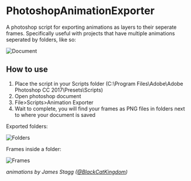 # PhotoshopAnimationExporter
A photoshop script for exporting animations as layers to their seperate frames. Specifically useful with projects that have multiple animations seperated by folders, like so:

![Document](https://i.imgur.com/941mnz7.png)

## How to use
1. Place the script in your Scripts folder (C:\Program Files\Adobe\Adobe Photoshop CC 2017\Presets\Scripts)
2. Open photoshop document
3. File>Scripts>Animation Exporter
4. Wait to complete, you will find your frames as PNG files in folders next to where your document is saved

Exported folders:

![Folders](https://i.imgur.com/rwcI0Cg.png)

Frames inside a folder:

![Frames](https://i.imgur.com/1D3Yjb8.png)

*animations by James Stagg ([@BlackCatKingdom](https://twitter.com/BlackCatKingdom))*